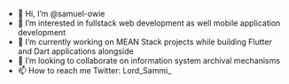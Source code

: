 - 👋 Hi, I’m @samuel-owie
- 👀 I’m interested in fullstack web development as well mobile application development
- 🌱 I’m currently working on MEAN Stack projects while building Flutter and Dart applications alongside
- 💞️ I’m looking to collaborate on information system archival mechanisms
- 📫 How to reach me Twitter: Lord_Sammi_

<!---
samuel-owie/samuel-owie is a ✨ special ✨ repository because its `README.md` (this file) appears on your GitHub profile.
You can click the Preview link to take a look at your changes.
--->
